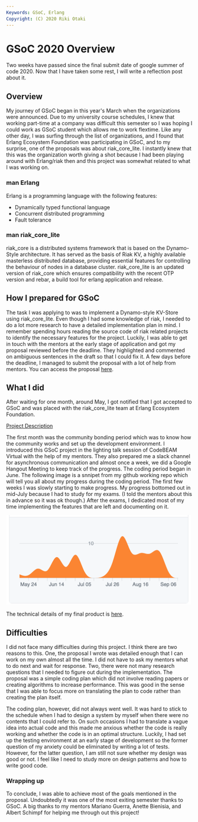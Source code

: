 ```yaml
---
Keywords: GSoC, Erlang
Copyright: (C) 2020 Riki Otaki
---
```


# GSoC 2020 Overview

Two weeks have passed since the final submit date of google summer of code 2020.
Now that I have taken some rest, I will write a reflection post about it.

## Overview

My journey of GSoC began in this year's March when the organizations were announced. 
Due to my university course schedules, I knew that working part-time at a company was difficult this semester so I was hoping I could work as GSoC student which allows me to work flextime.
Like any other day, I was surfing through the list of organizations, and I found that Erlang Ecosystem Foundation was participating in GSoC, and to my surprise, one of the proposals was about riak_core_lite. I instantly knew that this was the organization worth giving a shot because I had been playing around with Erlang/riak then and this project was somewhat related to what I was working on.

### man Erlang

Erlang is a programming language with the following features:
- Dynamically typed functional language
- Concurrent distributed programming
- Fault tolerance

### man riak_core_lite

riak_core is a distributed systems framework that is based on the Dynamo-Style architecture. It has served as the basis of Riak KV, a highly available masterless distributed database, providing essential features for controlling the behaviour of nodes in a database cluster. riak_core_lite is an updated version of riak_core which ensures compatibility with the recent OTP version and rebar, a build tool for erlang application and release.

## How I prepared for GSoC

The task I was applying to was to implement a Dynamo-style KV-Store using riak_core_lite. Even though I had some knowledge of riak, I needed to do a lot more research to have a detailed implementation plan in mind. I remember spending hours reading the source code of riak related projects to identify the necessary features for the project. Luckily, I was able to get in touch with the mentors at the early stage of application and got my proposal reviewed before the deadline. They highlighted and commented on ambiguous sentences in the draft so that I could fix it. A few days before the deadline, I managed to submit the proposal with a lot of help from mentors. You can access the proposal [here](https://docs.google.com/document/d/1bcWccqTCajmrPU5HZPoM3SZjT-wC77KhRICc1-8YF6E/edit?usp=sharing). 

## What I did

After waiting for one month, around May, I got notified that I got accepted to GSoC and was placed with the riak_core_lite team at Erlang Ecosystem Foundation. 

[Project Description](https://summerofcode.withgoogle.com/projects/#5484808546811904)

The first month was the community bonding period which was to know how the community works and set up the development environment. I introduced this GSoC project in the lighting talk session of CodeBEAM Virtual with the help of my mentors. They also prepared me a slack channel for asynchronous communication and almost once a week, we did a Google Hangout Meeting to keep track of the progress. 
The coding period began in June. The following image is a snnipet from my github working repo which will tell you all about my progress during the coding period. The first few weeks I was slowly starting to make progress. My progress bottomed out in mid-July because I had to study for my exams. (I told the mentors about this in advance so it was ok though.) After the exams, I dedicated most of my time implementing the features that are left and documenting on it.

 <img src="./images/progress.png" width="500">
 
The technical details of my final product is [here](https://wattlebirdaz.github.io/rclref).

## Difficulties

I did not face many difficulties during this project. I think there are two reasons to this. One, the proposal I wrote was detailed enough that I can work on my own almost all the time. I did not have to ask my mentors what to do next and wait for response. Two, there were not many research questions that I needed to figure out during the implementation. The proposal was a simple coding plan which did not involve reading papers or creating algorithms to increase performance. This was good in the sense that I was able to focus more on translating the plan to code rather than creating the plan itself.

The coding plan, however, did not always went well. It was hard to stick to the schedule when I had to design a system by myself when there were no contents that I could refer to. On such occasions I had to translate a vague idea into actual code and this made me anxious whether the code is really working and whether the code is in an optimal structure. Luckily, I had set up the testing environment at an early stage of development so the former question of my anxiety could be eliminated by writing a lot of tests. However, for the latter question, I am still not sure whether my design was good or not. I feel like I need to study more on design patterns and how to write good code.

### Wrapping up

To conclude, I was able to achieve most of the goals mentioned in the proposal. Undoubtedly it was one of the most exiting semester thanks to GSoC. A big thanks to my mentors Mariano Guerra, Anette Bienisia, and Albert Schimpf for helping me through out this project!

